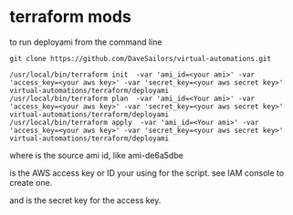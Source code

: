 # terraform mods


to run deployami from the command line

```   
git clone https://github.com/DaveSailors/virtual-automations.git

/usr/local/bin/terraform init  -var 'ami_id=<your ami>' -var 'access_key=<your aws key>' -var 'secret_key=<your aws secret key>' virtual-automations/terraform/deployami
/usr/local/bin/terraform plan  -var 'ami_id=<Your ami>' -var 'access_key=<your aws key>' -var 'secret_key=<your aws secret key>' virtual-automations/terraform/deployami
/usr/local/bin/terraform apply  -var 'ami_id=<Your ami>' -var 'access_key=<your aws key>' -var 'secret_key=<your aws secret key>' virtual-automations/terraform/deployami
```   


where 
<your ami>  is the source ami id, like ami-de6a5dbe

<your aws key>  is the AWS access key or ID your using for the script. see IAM console to create one.

and 
<your aws secret key> is the secret key for the access key. 



